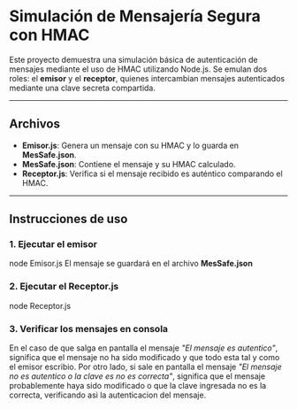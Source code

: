 # Simulación de Mensajería Segura con HMAC

Este proyecto demuestra una simulación básica de autenticación de mensajes mediante el uso de HMAC utilizando Node.js. Se emulan dos roles: el **emisor** y el **receptor**, quienes intercambian mensajes autenticados mediante una clave secreta compartida.

---

## Archivos 

- **Emisor.js**: Genera un mensaje con su HMAC y lo guarda en **MesSafe.json**.
- **MesSafe.json**: Contiene el mensaje y su HMAC calculado.
- **Receptor.js**: Verifica si el mensaje recibido es auténtico comparando el HMAC.

---


## Instrucciones de uso

### 1. Ejecutar el emisor

node Emisor.js
El mensaje se guardará en el archivo **MesSafe.json**

### 2. Ejecutar el Receptor.js

node Receptor.js

### 3. Verificar los mensajes en consola
En el caso de que salga en pantalla el mensaje *"El mensaje es autentico"*, significa que el mensaje no ha sido
modificado y que todo esta tal y como el emisor escribio. Por otro lado, si sale en pantalla el mensaje
*"El mensaje no es autentico o la clave es no es correcta"*, significa que el mensaje probablemente haya sido modificado o que la clave ingresada no es la correcta, verificando asi la autenticacion del mensaje.
